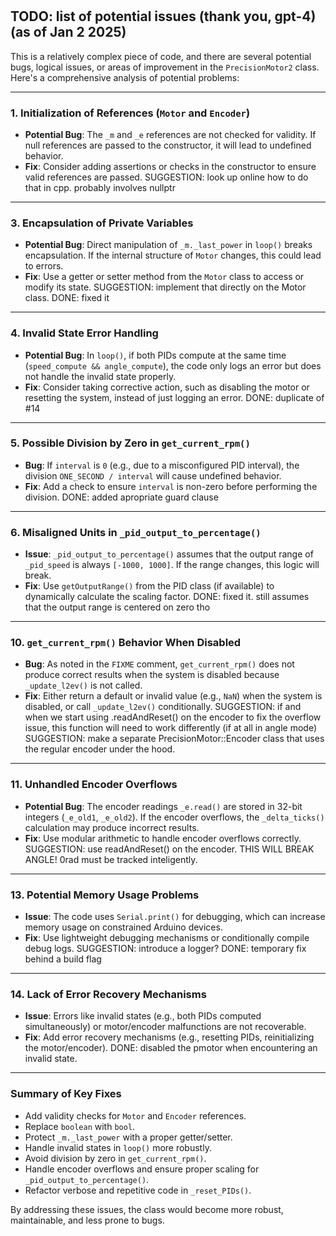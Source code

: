 #

## TODO: list of potential issues (thank you, gpt-4) (as of Jan 2 2025)

This is a relatively complex piece of code, and there are several potential bugs, logical issues, or areas of improvement in the `PrecisionMotor2` class. Here's a comprehensive analysis of potential problems:

---

### 1. **Initialization of References (`Motor` and `Encoder`)**

- **Potential Bug**: The `_m` and `_e` references are not checked for validity. If null references are passed to the constructor, it will lead to undefined behavior.
- **Fix**: Consider adding assertions or checks in the constructor to ensure valid references are passed.
SUGGESTION: look up online how to do that in cpp. probably involves nullptr

---

### 3. **Encapsulation of Private Variables**

- **Potential Bug**: Direct manipulation of `_m._last_power` in `loop()` breaks encapsulation. If the internal structure of `Motor` changes, this could lead to errors.
- **Fix**: Use a getter or setter method from the `Motor` class to access or modify its state.
SUGGESTION: implement that directly on the Motor class.
DONE: fixed it

---

### 4. **Invalid State Error Handling**

- **Potential Bug**: In `loop()`, if both PIDs compute at the same time (`speed_compute && angle_compute`), the code only logs an error but does not handle the invalid state properly.
- **Fix**: Consider taking corrective action, such as disabling the motor or resetting the system, instead of just logging an error.
DONE: duplicate of #14

---

### 5. **Possible Division by Zero in `get_current_rpm()`**

- **Bug**: If `interval` is `0` (e.g., due to a misconfigured PID interval), the division `ONE_SECOND / interval` will cause undefined behavior.
- **Fix**: Add a check to ensure `interval` is non-zero before performing the division.
DONE: added apropriate guard clause

---

### 6. **Misaligned Units in `_pid_output_to_percentage()`**

- **Issue**: `_pid_output_to_percentage()` assumes that the output range of `_pid_speed` is always `[-1000, 1000]`. If the range changes, this logic will break.
- **Fix**: Use `getOutputRange()` from the PID class (if available) to dynamically calculate the scaling factor.
DONE: fixed it. still assumes that the output range is centered on zero tho

---

### 10. **`get_current_rpm()` Behavior When Disabled**

- **Bug**: As noted in the `FIXME` comment, `get_current_rpm()` does not produce correct results when the system is disabled because `_update_l2ev()` is not called.
- **Fix**: Either return a default or invalid value (e.g., `NaN`) when the system is disabled, or call `_update_l2ev()` conditionally.
SUGGESTION: if and when we start using .readAndReset() on the encoder to fix the overflow issue, this function will need to work differently (if at all in angle mode)
SUGGESTION: make a separate PrecisionMotor::Encoder class that uses the regular encoder under the hood.

---

### 11. **Unhandled Encoder Overflows**

- **Potential Bug**: The encoder readings `_e.read()` are stored in 32-bit integers (`_e_old1`, `_e_old2`). If the encoder overflows, the `_delta_ticks()` calculation may produce incorrect results.
- **Fix**: Use modular arithmetic to handle encoder overflows correctly.
SUGGESTION: use readAndReset() on the encoder. THIS WILL BREAK ANGLE! 0rad must be tracked inteligently.

---

### 13. **Potential Memory Usage Problems**

- **Issue**: The code uses `Serial.print()` for debugging, which can increase memory usage on constrained Arduino devices.
- **Fix**: Use lightweight debugging mechanisms or conditionally compile debug logs.
SUGGESTION: introduce a logger?
DONE: temporary fix behind a build flag

---

### 14. **Lack of Error Recovery Mechanisms**

- **Issue**: Errors like invalid states (e.g., both PIDs computed simultaneously) or motor/encoder malfunctions are not recoverable.
- **Fix**: Add error recovery mechanisms (e.g., resetting PIDs, reinitializing the motor/encoder).
DONE: disabled the pmotor when encountering an invalid state.

---

### Summary of Key Fixes

- Add validity checks for `Motor` and `Encoder` references.
- Replace `boolean` with `bool`.
- Protect `_m._last_power` with a proper getter/setter.
- Handle invalid states in `loop()` more robustly.
- Avoid division by zero in `get_current_rpm()`.
- Handle encoder overflows and ensure proper scaling for `_pid_output_to_percentage()`.
- Refactor verbose and repetitive code in `_reset_PIDs()`.

By addressing these issues, the class would become more robust, maintainable, and less prone to bugs.
